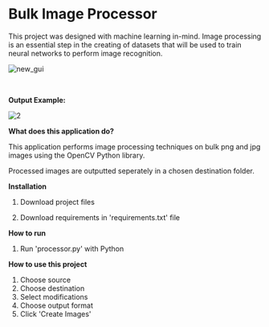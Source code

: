 # Bulk Image Processor

This project was designed with machine learning in-mind. Image processing is an essential step in the creating of datasets that will be used to train neural networks to perform image recognition.

![new_gui](https://user-images.githubusercontent.com/50201165/147389122-52571873-297b-4247-8402-e9396529965a.png)

<br>

**Output Example:**

![2](https://user-images.githubusercontent.com/50201165/147389252-66ea881d-445c-4c59-bbde-39598ff84b41.png)





**What does this application do?**

This application performs image processing techniques on bulk png and jpg images using the OpenCV Python library. 

Processed images are outputted seperately in a chosen destination folder.

**Installation**

1. Download project files

2. Download requirements in 'requirements.txt' file

**How to run**

1. Run 'processor.py' with Python

**How to use this project**

1. Choose source
2. Choose destination
3. Select modifications
4. Choose output format
5. Click 'Create Images'
